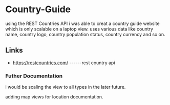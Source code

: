 # Country-Guide
using the REST Countries API i was able to creat a country guide website which is only scalable on a laptop view.
uses various data like country name, country logo, country population status, country currency and so on. 

## Links
- https://restcountries.com/ ------rest country api


### Futher Documentation
i would be scaling the view to all types in the later future.

adding map views for location documentation.
